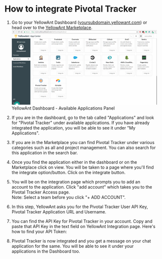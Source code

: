 # **How to integrate Pivotal Tracker**

1. Go to your YellowAnt Dashboard \([yoursubdomain.yellowant.com](/yoursubdomain.yellowant.com)\) or head over to the [YellowAnt Marketplace](https://www.yellowant.com/marketplace).  
   ![](/assets/airtable1.png)YellowAnt Dashboard - Available Applications Panel

2. If you are in the dashboard, go to the tab called "Applications" and look for "Pivotal Tracker" under available applications. If you have already integrated the application, you will be able to see it under "My Applications".

3. If you are in the Marketplace you can find Pivotal Tracker under various categories such as all and project management. You can also search for this application in the search bar.  

4. Once you find the application either in the dashboard or on the Marketplace click on view. You will be taken to a page where you'll find the integrate option/button. Click on the integrate button.

5. You will be on the integration page which prompts you to add an account to the application. Click "add account" which takes you to the Pivotal Tracker Access page.  
   Note: Select a team before you click "+ ADD ACCOUNT".

6. In this step, YellowAnt asks you for the Pivotal Tracker User API Key, Pivotal Tracker Application URL and Username.

7. You can find the API Key for Pivotal Tracker in your account. Copy and paste that API Key in the text field on YellowAnt Integration page. Here's how to find your API Token:

8. Pivotal Tracker is now integrated and you get a message on your chat application for the same. You will be able to see it under your applications in the Dashboard too.



